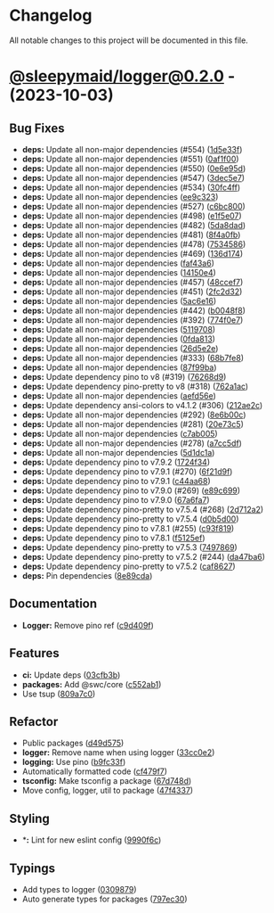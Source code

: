 # Changelog
All notable changes to this project will be documented in this file.

# [@sleepymaid/logger@0.2.0](https://github.com/sleepymaidbot/sleepymaid/compare/@sleepymaid/logger@0.2.0...@sleepymaid/logger@0.2.0) - (2023-10-03)

## Bug Fixes

- **deps:** Update all non-major dependencies (#554) ([1d5e33f](https://github.com/sleepymaidbot/sleepymaid/commit/1d5e33f936ff6c6d77fdea5f5df04167255410cc))
- **deps:** Update all non-major dependencies (#551) ([0af1f00](https://github.com/sleepymaidbot/sleepymaid/commit/0af1f0066d04f3daa65a6fe966f582f7cc9bcfc9))
- **deps:** Update all non-major dependencies (#550) ([0e6e95d](https://github.com/sleepymaidbot/sleepymaid/commit/0e6e95d0ae74749ee0cd82e5303fb6e1cec51237))
- **deps:** Update all non-major dependencies (#547) ([3dec5e7](https://github.com/sleepymaidbot/sleepymaid/commit/3dec5e7c0b3a8115bb1e61845400f1b1013169b3))
- **deps:** Update all non-major dependencies (#534) ([30fc4ff](https://github.com/sleepymaidbot/sleepymaid/commit/30fc4ffa6b199d7949ac14161d010afda93ce06d))
- **deps:** Update all non-major dependencies ([ee9c323](https://github.com/sleepymaidbot/sleepymaid/commit/ee9c323d6b5c9b07d2bf4a7daebfc642288972e2))
- **deps:** Update all non-major dependencies (#527) ([c6bc800](https://github.com/sleepymaidbot/sleepymaid/commit/c6bc800db07ad7c9b3a314ef54069c3a62f3cd1a))
- **deps:** Update all non-major dependencies (#498) ([e1f5e07](https://github.com/sleepymaidbot/sleepymaid/commit/e1f5e073b77525a4bba501237dcc2cfa1cb257aa))
- **deps:** Update all non-major dependencies (#482) ([5da8dad](https://github.com/sleepymaidbot/sleepymaid/commit/5da8dad0edf4604d4dd349040b709f9f8375993a))
- **deps:** Update all non-major dependencies (#481) ([8f4a0fb](https://github.com/sleepymaidbot/sleepymaid/commit/8f4a0fbde2d82d0d7eecb4b0e4df56c73b8bef5b))
- **deps:** Update all non-major dependencies (#478) ([7534586](https://github.com/sleepymaidbot/sleepymaid/commit/7534586b72e30c395be5b0eca41b0c79d2f8fda6))
- **deps:** Update all non-major dependencies (#469) ([136d174](https://github.com/sleepymaidbot/sleepymaid/commit/136d1746465ccf68930771ae169666745085c4ea))
- **deps:** Update all non-major dependencies ([faf43a6](https://github.com/sleepymaidbot/sleepymaid/commit/faf43a6f42eb0a8c63c5e8d3a0472b4e05cc9a77))
- **deps:** Update all non-major dependencies ([14150e4](https://github.com/sleepymaidbot/sleepymaid/commit/14150e4052649121239b54f9507ff8d005d6cf73))
- **deps:** Update all non-major dependencies (#457) ([48ccef7](https://github.com/sleepymaidbot/sleepymaid/commit/48ccef7ff6ff0700349efa6c038a243c1e14a327))
- **deps:** Update all non-major dependencies (#451) ([2fc2d32](https://github.com/sleepymaidbot/sleepymaid/commit/2fc2d32e781fc36903e3248e13c6c0d5db278534))
- **deps:** Update all non-major dependencies ([5ac6e16](https://github.com/sleepymaidbot/sleepymaid/commit/5ac6e16e80b33955091c5cc7b2e0822eeec32541))
- **deps:** Update all non-major dependencies (#442) ([b0048f8](https://github.com/sleepymaidbot/sleepymaid/commit/b0048f8f09375dcfbfc257b5f9d7a528bcea241c))
- **deps:** Update all non-major dependencies (#392) ([774f0e7](https://github.com/sleepymaidbot/sleepymaid/commit/774f0e710d1d835fff303cbc5251a8c3fa6db6fb))
- **deps:** Update all non-major dependencies ([5119708](https://github.com/sleepymaidbot/sleepymaid/commit/511970843526a96a6b2aea6f3149e0137628f8e3))
- **deps:** Update all non-major dependencies ([0fda813](https://github.com/sleepymaidbot/sleepymaid/commit/0fda8138492e5850218484c113b9eb9452bdca20))
- **deps:** Update all non-major dependencies ([26d5e2e](https://github.com/sleepymaidbot/sleepymaid/commit/26d5e2e8dc97953879e01d5aed25d035995ece90))
- **deps:** Update all non-major dependencies (#333) ([68b7fe8](https://github.com/sleepymaidbot/sleepymaid/commit/68b7fe8215cd392b43884df9baf278e11781c9d1))
- **deps:** Update all non-major dependencies ([87f99ba](https://github.com/sleepymaidbot/sleepymaid/commit/87f99ba9701d82c6e13aff3cd452ac79833ac81d))
- **deps:** Update dependency pino to v8 (#319) ([76268d9](https://github.com/sleepymaidbot/sleepymaid/commit/76268d9017af66732a997b2a14848fbc583915ee))
- **deps:** Update dependency pino-pretty to v8 (#318) ([762a1ac](https://github.com/sleepymaidbot/sleepymaid/commit/762a1acf95c2085975d21eafb06ad02aaccf312c))
- **deps:** Update all non-major dependencies ([aefd56e](https://github.com/sleepymaidbot/sleepymaid/commit/aefd56e0c3bdfcb089b715e877d6859164f47d89))
- **deps:** Update dependency ansi-colors to v4.1.2 (#306) ([212ae2c](https://github.com/sleepymaidbot/sleepymaid/commit/212ae2c262b8381e04c8b85885b229478f4f0495))
- **deps:** Update all non-major dependencies (#292) ([8e6b00c](https://github.com/sleepymaidbot/sleepymaid/commit/8e6b00ca062b208bf527eb28937a9668c014a6c1))
- **deps:** Update all non-major dependencies (#281) ([20e73c5](https://github.com/sleepymaidbot/sleepymaid/commit/20e73c54861ff8df4423c454bbe89fca6c7803bb))
- **deps:** Update all non-major dependencies ([c7ab005](https://github.com/sleepymaidbot/sleepymaid/commit/c7ab0051c25fadfbb072e0b7911c6db9bcd15a6e))
- **deps:** Update all non-major dependencies (#278) ([a7cc5df](https://github.com/sleepymaidbot/sleepymaid/commit/a7cc5dfac061fd130e2c61f750275f9dd1b5316d))
- **deps:** Update all non-major dependencies ([5d1dc1a](https://github.com/sleepymaidbot/sleepymaid/commit/5d1dc1a81289f58e772e1d9743579cfa77ac0eca))
- **deps:** Update dependency pino to v7.9.2 ([1724f34](https://github.com/sleepymaidbot/sleepymaid/commit/1724f348faf082768ed4d9081753af50c118826b))
- **deps:** Update dependency pino to v7.9.1 (#270) ([6f21d9f](https://github.com/sleepymaidbot/sleepymaid/commit/6f21d9f5df43fb21cb519ef552e1c6c7b42dd1f1))
- **deps:** Update dependency pino to v7.9.1 ([c44aa68](https://github.com/sleepymaidbot/sleepymaid/commit/c44aa68db0dbcfe1f8ad302a6b1600e2258feb75))
- **deps:** Update dependency pino to v7.9.0 (#269) ([e89c699](https://github.com/sleepymaidbot/sleepymaid/commit/e89c699850d0ab5c2a89c3d2ad00c46c1589abbe))
- **deps:** Update dependency pino to v7.9.0 ([67a6fa7](https://github.com/sleepymaidbot/sleepymaid/commit/67a6fa72b0d1b0d36a7eb2d45aba73e8cae7ac01))
- **deps:** Update dependency pino-pretty to v7.5.4 (#268) ([2d712a2](https://github.com/sleepymaidbot/sleepymaid/commit/2d712a2f1651d193c568ceceb4a02d13e6a192e6))
- **deps:** Update dependency pino-pretty to v7.5.4 ([d0b5d00](https://github.com/sleepymaidbot/sleepymaid/commit/d0b5d00b7660ec58491b469aa30952566648b552))
- **deps:** Update dependency pino to v7.8.1 (#255) ([c93f819](https://github.com/sleepymaidbot/sleepymaid/commit/c93f819535ec9d36312bdbfbe9bfed383f339964))
- **deps:** Update dependency pino to v7.8.1 ([f5125ef](https://github.com/sleepymaidbot/sleepymaid/commit/f5125ef0d6e5e2e64e87a220486f0ec4feda0ca3))
- **deps:** Update dependency pino-pretty to v7.5.3 ([7497869](https://github.com/sleepymaidbot/sleepymaid/commit/74978696c2945b68dfe3aae3518f80c09510c631))
- **deps:** Update dependency pino-pretty to v7.5.2 (#244) ([da47ba6](https://github.com/sleepymaidbot/sleepymaid/commit/da47ba68b28615e490739201833a066e06bfccfe))
- **deps:** Update dependency pino-pretty to v7.5.2 ([caf8627](https://github.com/sleepymaidbot/sleepymaid/commit/caf8627e069ee87c8ad3422d47f9240c5e40928b))
- **deps:** Pin dependencies ([8e89cda](https://github.com/sleepymaidbot/sleepymaid/commit/8e89cda22ae85e72cfe7b1e57fc8573fc8ea430e))

## Documentation

- **Logger:** Remove pino ref ([c9d409f](https://github.com/sleepymaidbot/sleepymaid/commit/c9d409f85c877f02154a33df5eaa3992b5a5735c))

## Features

- **ci:** Update deps ([03cfb3b](https://github.com/sleepymaidbot/sleepymaid/commit/03cfb3b6fba7cfe70c83e18f302b22d4fb1d3014))
- **packages:** Add @swc/core ([c552ab1](https://github.com/sleepymaidbot/sleepymaid/commit/c552ab1f89da642558a99463f4a6b6380e0a8334))
- Use tsup ([809a7c0](https://github.com/sleepymaidbot/sleepymaid/commit/809a7c0d0c273cc7866c621903fd4062d5c18c01))

## Refactor

- Public packages ([d49d575](https://github.com/sleepymaidbot/sleepymaid/commit/d49d575152a0ff7245509df0dea6be41bb13fee8))
- **logger:** Remove name when using logger ([33cc0e2](https://github.com/sleepymaidbot/sleepymaid/commit/33cc0e2b15724269e4a4d6383b312ac7acdd264a))
- **logging:** Use pino ([b9fc33f](https://github.com/sleepymaidbot/sleepymaid/commit/b9fc33f83a981103f96536edf34f323c6a061a87))
- Automatically formatted code ([cf479f7](https://github.com/sleepymaidbot/sleepymaid/commit/cf479f771bf114b73dfb193aa46dea53a1e59496))
- **tsconfig:** Make tsconfig a package ([67d748d](https://github.com/sleepymaidbot/sleepymaid/commit/67d748d1aaad369c512fde87bba1747a4280a459))
- Move config, logger, util to package ([47f4337](https://github.com/sleepymaidbot/sleepymaid/commit/47f433739e7299cd37bf25524497c4e962090710))

## Styling

- ***:** Lint for new eslint config ([9990f6c](https://github.com/sleepymaidbot/sleepymaid/commit/9990f6cb44a98a8b9c9d146e94668e4b4ee3a68b))

## Typings

- Add types to logger ([0309879](https://github.com/sleepymaidbot/sleepymaid/commit/030987943e71f59495f597e8fec524bdf2eb71a3))
- Auto generate types for packages ([797ec30](https://github.com/sleepymaidbot/sleepymaid/commit/797ec3073e63c1282f0409537ce6d9bd8d58d0a3))

